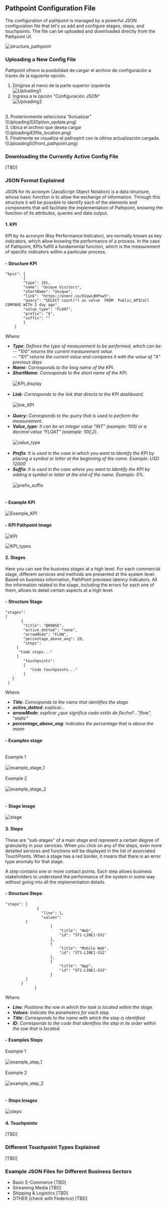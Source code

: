﻿## Pathpoint Configuration File
  

The configuration of pathpoint is managed by a powerful JSON configuration file that let's us add and configure stages, steps, and touchpoints. The file can be uploaded and downloaded directly from the Pathpoint UI.

![structure_pathpoint](Structure_Pathpoint.png)

### Uploading a New Config File

Pathpoint ofrece la posibilidad de cargar el archivo de configuración a través de la siguiente opción.

1. Dirigirse al menú de la parte superior izquierda <br>
![Uploading1](Menu_pathpoint.png) <br>
2. Ingresa a la opción "Configuración JSON"<br>
![Uploading2](Option_configuration.png)
<br>
3. Posteriormente selecciona "Actualizar"<br>
![Uploading3](Option_update.png)
<br>
3. Ubica el archivo que desea cargar<br>
![Uploading4](file_location.png)
<br>
5. Finalmente se visualiza el pathopint con la última actualización cargada.<br>
![Uploading5](front_pathpoint.png)
<br>  

### Downloading the Currently Active Config File
[TBD]

### JSON Format Explained
JSON for its acronym (JavaScript Object Notation) is a data structure, whose basic function is to allow the exchange of information. Through this structure it will be possible to identify each of the elements and components that will facilitate the implementation of Pathpoint, knowing the function of its attributes, queries and data output.

#### 1. KPI
KPI by its acronym (Key Performance Indicator), are normally known as key indicators, which allow knowing the performance of a process. In the case of Pathpoint, KPIs fulfill a fundamental function, which is the measurement of specific indicators within a particular process. 

#### - Structure KPI

    "kpis": [
        	{
		    "type": 101,
		    "name": "Unique Visitors",
		    "shortName": "Unique",
		    "link": "https://onenr.io/01qwL8KPxw5",
		    "query": "SELECT count(*) as value  FROM  Public_APICall COMPARE WITH 2 day ago",
		    "value_type": "FLOAT",
		    "prefix": "$",
		    "suffix": ""
        	}
	    ]

Where:

 - ***Type***: *Defines the type of measurement to be performed, which can be: <br>
 -- "100" returns the current measurement value.  
 -- "101" returns the current value and compares it with the value of "X" previous days*
 - ***Name***: *Corresponds to the long name of the KPI.*
 - ***ShortName***: *Corresponds to the short name of the KPI.*<br><br>
 ![KPI_display](KPI2.png) <br><br>
 - ***Link***: *Corresponds to the link that directs to the KPI dashboard.*<br><br>
 ![link_KPI](linkKPI.png) <br><br>
 - ***Query***: *Corresponds to the query that is used to perform the measurement*. 
 - ***Value_type***: *It can be an integer value "INT" (example: 100) or a decimal value "FLOAT" (example: 100,2)*.<br><br>
 ![value_type](value_type_KPI.png) <br><br>
 - ***Prefix***: *It is used in the case in which you want to Identify the KPI by placing a symbol or letter at the beginning of the name. Example: USD 12000*
 - ***Suffix***: *It is used in the case where you want to Identify the KPI by adding a symbol or letter at the end of the name. Example: 5%*.
 <br><br>
 ![prefix_suffix](prefix_suffix_KPI.png) <br><br>

#### - Example KPI

![Example_KPI](Example_KPI.png)

#### - KPI Pathpoint Image


![KPI](KPI.png)

![KPI_types](KPI1.png)


#### 2. Stages  
Here you can see the business stages at a high level. For each commercial stage, different services and methods are presented at the system level. Based on business information, PathPoint previews latency indicators.
All the information related to the stage, including the errors for each one of them, allows to detail certain aspects at a high level.

#### - Structure Stage

	"stages": 
	[
           {
            "title": "BROWSE",
            "active_dotted": "none",
            "arrowMode": "FLOW",
            "percentage_above_avg": 20,
	    	"steps": 
		 [
		  "Code steps..."
		 ]
		    "touchpoints": 
			[
			   "Code touchpoints..."
			]
	   }
	 ]
	  
	  
Where:
 - ***Title***: *Corresponds to the name that identifies the stage* 
 - ***active_dotted***: *explicar...*
 - ***arrowMode***: *explicar ¿que significa cada estilo de flecha?..."flow", "static"*
 - ***percentage_above_avg***: *Indicates the percentage that is above the mean*

#### - Examples stage <br><br>
Example 1<br><br>
![example_stage_1](Example_Stage1.png)
<br><br>
Example 2<br><br>
![example_stage_2](Example_Stage2.png)<br><br>

#### - Stage Image
![stage](Stage.png)

#### 3. Steps
These are "sub-stages" of a main stage and represent a certain degree of granularity in your services. When you click on any of the steps, even more detailed services and functions will be displayed in the list of associated TouchPoints. When a stage has a red border, it means that there is an error type anomaly for that stage.

A step contains one or more contact points. Each step allows business stakeholders to understand the performance of the system in some way without going into all the implementation details.

#### - Structure Steps

	"steps": [
                  {
                    "line": 1,
                    "values": 
		     [
                        {
                            "title": "Web",
                            "id": "ST1-LINE1-SS1"
                        },
                        {
                            "title": "Mobile Web",
                            "id": "ST1-LINE1-SS2"
                        },
                        {
                            "title": "App",
                            "id": "ST1-LINE1-SS3"
                        }
		     ]
		   }
                 ]

Where:
- ***Line***: *Positions the row in which the task is located within the stage.* 
- ***Values***: *Indicate the parameters for each step.*
- ***Title***: *Corresponds to the name with which the step is identified.*
- ***ID***: *Corresponds to the code that identifies the step in its order within the row that is located.*

#### - Examples Steps
Example 1<br><br>
![example_step_1](Example_Step1.png)
<br><br>
Example 2<br><br>
![example_step_2](Example_Step2.png)<br><br>

#### - Steps Images
![steps](Steps.png)

#### 4. Touchpoints
[TBD]
  

### Different Touchpoint Types Explained

 [TBD]
  

### Example JSON Files for Different Business Sectors
- Basic E-Commerce
[TBD]
- Streaming Media
[TBD]
- Shipping & Logistics
[TBD]
- OTHER (check with Federico)
[TBD]
